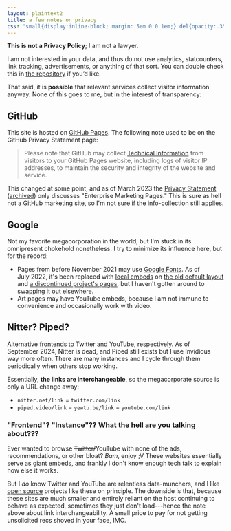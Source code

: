 ```yaml
---
layout: plaintext2
title: a few notes on privacy
css: "small{display:inline-block; margin:.5em 0 0 1em;} del{opacity:.35;} #update{border:.05em dotted; border-radius:.5em; padding:0 1em;} #update p{font-size:.85em;} .lnk{text-transform:uppercase;} code{display:inline-block;}"
---
```

**This is not a Privacy Policy**; I am not a lawyer.

I am not interested in your data, and thus do not use analytics, statcounters, link tracking, advertisements, or anything of that sort. You can double check this in [the repository](https://github.com/a-flyleaf/a-flyleaf.github.io) if you’d like.

That said, it is **possible** that relevant services collect visitor information anyway. None of this goes to me, but in the interest of transparency:

## GitHub
This site is hosted on [GitHub Pages](https://pages.github.com/). The following note used to be on the GitHub Privacy&nbsp;Statement page:

> Please note that GitHub may collect [Technical Information](https://web.archive.org/web/20190427235834/http://help.github.com/en/articles/github-privacy-statement#categories-of-personal-information) from visitors to your GitHub Pages website, including logs of visitor IP addresses, to maintain the security and integrity of the website and service.

This changed at some point, and as of March 2023 the [Privacy&nbsp;Statement](https://docs.github.com/en/site-policy/privacy-policies/github-privacy-statement) ([archived](https://web.archive.org/web/20230306182554/https://docs.github.com/en/site-policy/privacy-policies/github-privacy-statement)) only discusses "Enterprise Marketing Pages." This is sure as hell not a GitHub marketing site, so I'm not sure if the info-collection still applies.

## Google
Not my favorite megacorporation in the world, but I'm stuck in its omnipresent chokehold nonetheless. I try to minimize its influence here, but for the record:

- Pages from before November&nbsp;2021 may use [Google&nbsp;Fonts](https://www.brycewray.com/posts/2020/08/google-fonts-privacy/). As of July&nbsp;2022, it's been replaced with [local embeds](https://gwfh.mranftl.com/fonts) on [the old default layout](https://github.com/a-flyleaf/a-flyleaf.github.io/search?q=layout%3A+default) and [a discontinued project's pages]({{site.url}}/projects/tfe), but I&nbsp;haven't gotten around to swapping it out elsewhere.
- Art pages may have YouTube embeds, because I am not immune to convenience and occasionally work with video.

## Nitter? Piped?
Alternative frontends to Twitter and YouTube, respectively. As of September&nbsp;2024, Nitter is dead, and Piped still exists but I use Invidious way more often. There are many instances and I cycle through them periodically when others stop working.

Essentially, **the links are interchangeable**, so the megacorporate source is only a URL change away:

- <code>nitter.net/<span class="lnk">link</span></code> = <code>twitter.com/<span class="lnk">link</span></code>
- <code>piped.video/<span class="lnk">link</span></code> = <code>yewtu.be/<span class="lnk">link</span></code> = <code>youtube.com/<span class="lnk">link</span></code>

### "Frontend"? "Instance"?? What the hell are you talking about???
Ever wanted to browse ~~Twitter/~~YouTube with none of the ads, recommendations, or other bloat? *Bam*, enjoy ;V These websites essentially serve as giant embeds, and frankly I don't know enough tech talk to explain how else it works.

But I *do* know Twitter and YouTube are relentless data-munchers, and I like [open&nbsp;source](https://itsfoss.com/what-is-foss/) projects like these on principle. The downside is that, because these sites are much smaller and entirely reliant on the host continuing to behave as expected, sometimes they just don't load---hence the note above about link interchangeability. A small price to pay for not getting unsolicited recs shoved in your face, IMO.